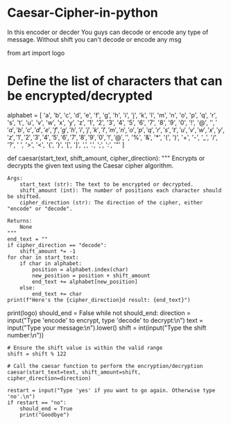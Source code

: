 # Caesar-Cipher-in-python
In this encoder or decder You guys can decode or encode any type of message. Without shift you can't decode or encode any msg

from art import logo

# Define the list of characters that can be encrypted/decrypted
alphabet = [
    'a', 'b', 'c', 'd', 'e', 'f', 'g', 'h', 'i', 'j', 'k', 'l', 'm', 'n', 'o', 'p', 'q', 'r', 's', 't', 'u', 'v', 'w', 'x', 'y', 'z',
    '1', '2', '3', '4', '5', '6', '7', '8', '9', '0',
    '!', '@', '$', '%', '&', '*', '(', ')', '+', '-', '_', '/', '?', ' ', '>', '<', '{', '}', '[', ']', ',', '.', ';', ':', '"',
    'a', 'b', 'c', 'd', 'e', 'f', 'g', 'h', 'i', 'j', 'k', 'l', 'm', 'n', 'o', 'p', 'q', 'r', 's', 't', 'u', 'v', 'w', 'x', 'y', 'z',
    '1', '2', '3', '4', '5', '6', '7', '8', '9', '0',
    '!', '@', '$', '%', '&', '*', '(', ')', '+', '-', '_', '/', '?', ' ', '>', '<', '{', '}', '[', ']', ',', '.', ';', ':', '"'
]

def caesar(start_text, shift_amount, cipher_direction):
    """
    Encrypts or decrypts the given text using the Caesar cipher algorithm.

    Args:
        start_text (str): The text to be encrypted or decrypted.
        shift_amount (int): The number of positions each character should be shifted.
        cipher_direction (str): The direction of the cipher, either "encode" or "decode".

    Returns:
        None
    """
    end_text = ""
    if cipher_direction == "decode":
        shift_amount *= -1
    for char in start_text:
        if char in alphabet:
            position = alphabet.index(char)
            new_position = position + shift_amount
            end_text += alphabet[new_position]
        else:
            end_text += char
    print(f"Here's the {cipher_direction}d result: {end_text}")

print(logo)
should_end = False
while not should_end:
    direction = input("Type 'encode' to encrypt, type 'decode' to decrypt:\n")
    text = input("Type your message:\n").lower()
    shift = int(input("Type the shift number:\n"))

    # Ensure the shift value is within the valid range
    shift = shift % 122

    # Call the caesar function to perform the encryption/decryption
    caesar(start_text=text, shift_amount=shift, cipher_direction=direction)

    restart = input("Type 'yes' if you want to go again. Otherwise type 'no'.\n")
    if restart == "no":
        should_end = True
        print("Goodbye")
